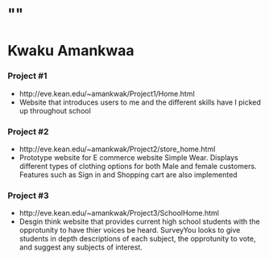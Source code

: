# ""

<h1>Kwaku Amankwaa</h1>

<h3>Project #1</h3>

<ul>
  
  <li>http://eve.kean.edu/~amankwak/Project1/Home.html</li>
  
  <li>Website that introduces users to me and the different skills have I picked up throughout school</li>

</ul>


<h3>Project #2</h3>

<ul>
  
  <li>http://eve.kean.edu/~amankwak/Project2/store_home.html</li>
  
  <li> Prototype website for E commerce website Simple Wear. Displays different types of clothing options for both Male and female customers. Features such as Sign in and Shopping cart are also implemented</li>
  
 </ul>
 
 
 <h3>Project #3</h3>
 
 <ul>
  
  <li>http://eve.kean.edu/~amankwak/Project3/SchoolHome.html</li>
  
  <li> Desgin think website that provides current high school students with the opprotunity to have thier voices be heard. SurveyYou looks to give students in depth descriptions of each subject, the opprotunity to vote, and suggest any subjects of interest. </li>
  
  
